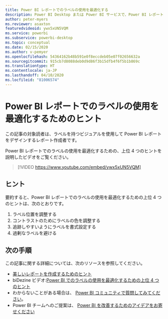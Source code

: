 ```yaml
---
title: Power BI レポートでのラベルの使用を最適化する
description: Power BI Desktop または Power BI サービスで、Power BI レポートのビジュアルにおけるラベルの使用を最適化するための 4 つのヒントです。
author: peter-myers
ms.reviewer: asaxton
featuredvideoid: ywx5xUN5VQM
ms.service: powerbi
ms.subservice: powerbi-desktop
ms.topic: conceptual
ms.date: 02/15/2020
ms.author: v-pemyer
ms.openlocfilehash: 54364162b48b591e0f8eccdeb05e07f02656632a
ms.sourcegitcommit: 915cb7d8088deb0d9d86f3b15dfb4f6f5b1b869c
ms.translationtype: HT
ms.contentlocale: ja-JP
ms.lasthandoff: 04/10/2020
ms.locfileid: "81006574"
---
```

# <a name="tips-to-optimize-the-use-of-labels-in-power-bi-reports"></a>Power BI レポートでのラベルの使用を最適化するためのヒント

この記事の対象読者は、ラベルを持つビジュアルを使用して Power BI レポートをデザインするレポート作成者です。

Power BI レポートでのラベルの使用を最適化するための、上位 4 つのヒントを説明したビデオをご覧ください。

> [!VIDEO https://www.youtube.com/embed/ywx5xUN5VQM]

## <a name="tips"></a>ヒント

要約すると、Power BI レポートでのラベルの使用を最適化するための上位 4 つのヒントは、次のとおりです。

1. ラベル位置を調整する
1. コントラストのためにラベルの色を調整する
1. 追跡しやすいようにラベルを書式設定する
1. 過剰なラベルを避ける

## <a name="next-steps"></a>次の手順

この記事に関する詳細については、次のリソースを参照してください。

- [美しいレポートを作成するためのヒント](../power-bi-reports-tips-and-tricks-for-creating.md)
- biDezine ビデオ:[Power BI でのラベルの使用を最適化するための上位 4 つのヒント](https://www.youtube.com/watch?v=ywx5xUN5VQM)
- わからないことがある場合は、 [Power BI コミュニティで質問してみてください](https://community.powerbi.com/)。
- Power BI チームへのご提案は、 [Power BI を改善するためのアイデアをお寄せください](https://ideas.powerbi.com)
